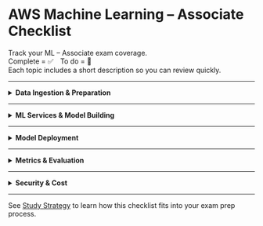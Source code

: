 # AWS Machine Learning – Associate Checklist

Track your ML – Associate exam coverage.  
Complete = ✅ To do = 🔲  
Each topic includes a short description so you can review quickly.

---

<details>
<summary><strong>Data Ingestion & Preparation</strong></summary>

| Status | Topic | Description |
|--------|--------|-------------|
| ✅ | [Amazon S3](../storage/s3.md) | Central object store for datasets and logs |
| 🔲 | [AWS Glue](../data-analytics/glue.md) | Managed ETL and metadata catalog |
| 🔲 | [Glue DataBrew](../data-analytics/databrew.md) | Visual tool for cleaning and transforming data |
| 🔲 | [AWS Data Wrangler](../data-analytics/data-wrangler.md) | Python SDK for Pandas-based data workflows |
| 🔲 | [Amazon Athena](../data-analytics/athena.md) | Query S3 using SQL (serverless) |
| 🔲 | [Redshift Spectrum](../data-analytics/redshift-spectrum.md) | Query S3 from Redshift using external tables |

</details>

---

<details>
<summary><strong>ML Services & Model Building</strong></summary>

| Status | Topic | Description |
|--------|--------|-------------|
| 🔲 | [SageMaker Studio](../ml/sagemaker-studio.md) | Full IDE for building, training, and deploying models |
| 🔲 | [SageMaker Notebooks](../ml/sagemaker-notebooks.md) | Managed Jupyter environments for development |
| 🔲 | [SageMaker Training Jobs](../ml/sagemaker-training.md) | Run distributed training jobs with tuning and logs |
| 🔲 | [Hyperparameter Tuning](../ml/sagemaker-tuning.md) | Automatically search for best model configuration |
| 🔲 | [Built-in Algorithms](../ml/sagemaker-built-in.md) | Pre-implemented models for fast experimentation |
| 🔲 | [Amazon Forecast](../ml/forecast.md) | Managed time-series forecasting |
| 🔲 | [Amazon Comprehend](../ml/comprehend.md) | NLP service for sentiment, entities, and classification |
| 🔲 | [Amazon Rekognition](../ml/rekognition.md) | Image and video analysis (e.g., faces, labels) |

</details>

---

<details>
<summary><strong>Model Deployment</strong></summary>

| Status | Topic | Description |
|--------|--------|-------------|
| 🔲 | [SageMaker Endpoints](../ml/sagemaker-endpoints.md) | Real-time hosted models for inference |
| 🔲 | [Batch Transform](../ml/sagemaker-batch.md) | Run inference over entire datasets at once |
| 🔲 | [Model Registry](../ml/sagemaker-model-registry.md) | Track model versions for production deployment |
| 🔲 | [SageMaker Pipelines](../ml/sagemaker-pipelines.md) | Automate steps from data to deployment |

</details>

---

<details>
<summary><strong>Metrics & Evaluation</strong></summary>

| Status | Topic | Description |
|--------|--------|-------------|
| 🔲 | [Classification Metrics](../ml/metrics-classification.md) | Accuracy, precision, recall, F1, AUC |
| 🔲 | [Regression Metrics](../ml/metrics-regression.md) | MAE, RMSE, R² for continuous values |
| 🔲 | [Confusion Matrix](../ml/metrics-confusion-matrix.md) | Visualizes classification performance |
| 🔲 | [Bias/Variance & Overfitting](../ml/model-tuning-theory.md) | Understanding errors in training and testing |

</details>

---

<details>
<summary><strong>Security & Cost</strong></summary>

| Status | Topic | Description |
|--------|--------|-------------|
| ✅ | [KMS](../security/kms.md) | Encrypts training data, models, and outputs |
| 🔲 | [IAM for SageMaker](../ml/sagemaker-iam.md) | Controls access to training and inference resources |
| 🔲 | [VPC Access for SageMaker](../ml/sagemaker-vpc.md) | Isolate ML workloads in private networks |
| 🔲 | [SageMaker Pricing Models](../ml/sagemaker-cost.md) | Billing by instance-hours, endpoints, and data I/O |
| 🔲 | [Spot Training Jobs](../ml/sagemaker-spot.md) | Reduce cost using interruptible instances |

</details>

---

See [Study Strategy](./STUDY_STRATEGY.md) to learn how this checklist fits into your exam prep process.
